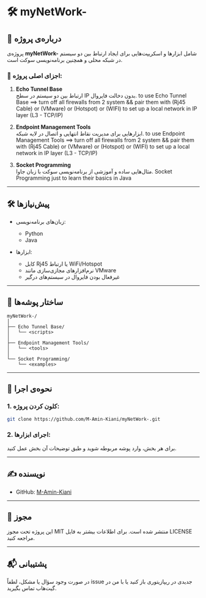
# 🛠️ myNetWork-

## 📌 درباره‌ی پروژه

پروژه‌ی **myNetWork-** شامل ابزارها و اسکریپت‌هایی برای ایجاد ارتباط بین دو سیستم در شبکه محلی و همچنین برنامه‌نویسی سوکت است.

### 🧩 اجزای اصلی پروژه:

1. **Echo Tunnel Base**  
   ارتباط بین دو سیستم در سطح IP بدون دخالت فایروال.
  to use Echo Tunnel Base ==> turn off all firewalls from 2 system && pair them with (Rj45 Cable) or (VMware) or (Hotspot) or (WIFI) to set up a local network in IP layer (L3 - TCP/IP)

2. **Endpoint Management Tools**  
   ابزارهایی برای مدیریت نقاط انتهایی و اتصال در لایه شبکه.
  to use Endpoint Management Tools ==> turn off all firewalls from 2 system && pair them with (Rj45 Cable) or (VMware) or (Hotspot) or (WIFI) to set up a local network in IP layer (L3 - TCP/IP)
   
4. **Socket Programming**  
   مثال‌هایی ساده و آموزشی از برنامه‌نویسی سوکت با زبان جاوا.
  Socket Programming just to learn their basics in Java

---

## 🛠️ پیش‌نیازها

- زبان‌های برنامه‌نویسی:
  - Python
  - Java

- ابزارها:
  - کابل Rj45 یا ارتباط WiFi/Hotspot
  - نرم‌افزارهای مجازی‌سازی مانند VMware
  - غیرفعال بودن فایروال در سیستم‌های درگیر

---

## 📂 ساختار پوشه‌ها

```
myNetWork-/
│
├── Echo Tunnel Base/
│   └── <scripts>
│
├── Endpoint Management Tools/
│   └── <tools>
│
└── Socket Programming/
    └── <examples>
```

---

## 🚀 نحوه‌ی اجرا

### 1. کلون کردن پروژه:
```bash
git clone https://github.com/M-Amin-Kiani/myNetWork-.git
```

### 2. اجرای ابزارها:
برای هر بخش، وارد پوشه مربوطه شوید و طبق توضیحات آن بخش عمل کنید.

---

## ✍️ نویسنده

- GitHub: [M-Amin-Kiani](https://github.com/M-Amin-Kiani)

---

## 📄 مجوز

این پروژه تحت مجوز MIT منتشر شده است. برای اطلاعات بیشتر به فایل LICENSE مراجعه کنید.

---

## 📬 پشتیبانی

در صورت وجود سؤال یا مشکل، لطفاً issue جدیدی در ریپازیتوری باز کنید یا با من در گیت‌هاب تماس بگیرید.
